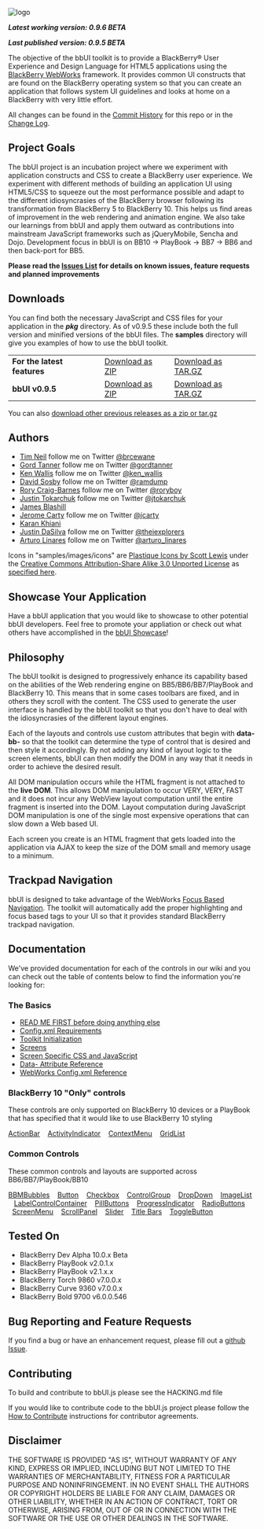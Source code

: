 ![logo](https://raw.github.com/wiki/blackberry/bbUI.js/images/bbUI_100x403.png)

_**Latest working version: 0.9.6 BETA**_ 

_**Last published version: 0.9.5 BETA**_ 

The objective of the bbUI toolkit is to provide a BlackBerry&reg; User Experience and Design Language for HTML5 applications using the 
[BlackBerry WebWorks](http://developer.blackberry.com/html5) framework.  It provides common UI constructs that
are found on the BlackBerry operating system so that you can create an application that follows system UI guidelines
and looks at home on a BlackBerry with very little effort.

All changes can be found in the [Commit History](https://github.com/blackberry/bbUI.js/commits/master) for this repo or in the [Change Log](bbUI.js/blob/master/CHANGELOG.md).

## Project Goals

The bbUI project is an incubation project where we experiment with application constructs and CSS to create a BlackBerry user experience.  We experiment with different methods
of building an application UI using HTML5/CSS to squeeze out the most performance possible and adapt to the different idiosyncrasies of the BlackBerry browser following its transformation from BlackBerry 5 to 
BlackBerry 10.  This helps us find areas of improvement in the web rendering and animation engine. We also take our learnings from bbUI and apply them outward as contributions into mainstream 
JavaScript frameworks such as jQueryMobile, Sencha and Dojo. Development focus in bbUI is on BB10 -> PlayBook -> BB7 -> BB6 and then back-port for BB5.  

**Please read the [Issues List](https://github.com/blackberry/bbUI.js/issues) for details on known issues, feature requests and planned improvements**

## Downloads

You can find both the necessary JavaScript and CSS files for your application in the _**pkg**_ directory. As of v0.9.5 these include both the full version and minified versions of the bbUI files.  The **samples** directory will give you examples of how to use the bbUI toolkit.

<table>
<tr>
<td><b>For the latest features</b></td>
<td><a href="https://github.com/blackberry/bbUI.js/archive/master.zip">Download as ZIP</a></td>
<td><a href="https://github.com/blackberry/bbUI.js/archive/master.tar.gz">Download as TAR.GZ</a></td>
</tr>
<tr>
<td><b>bbUI v0.9.5</b></td>
<td><a href="https://github.com/blackberry/bbUI.js/archive/v0.9.5.zip">Download as ZIP</a></td>
<td><a href="https://github.com/blackberry/bbUI.js/archive/v0.9.5.tar.gz">Download as TAR.GZ</a></td>
</tr>
</table>

You can also [download other previous releases as a zip or tar.gz](https://github.com/blackberry/bbUI.js/tags)


## Authors

* [Tim Neil](https://github.com/tneil) follow me on Twitter [@brcewane](https://twitter.com/#!/brcewane)
* [Gord Tanner](https://github.com/gtanner) follow me on Twitter [@gordtanner](https://twitter.com/#!/gordtanner)
* [Ken Wallis](https://github.com/kwallis) follow me on Twitter [@ken_wallis](https://twitter.com/#!/ken_wallis)
* [David Sosby](https://github.com/dsosby) follow me on Twitter [@ramdump](https://twitter.com/#!/ramdump)
* [Rory Craig-Barnes](https://github.com/glasspear) follow me on Twitter [@roryboy](https://twitter.com/#!/roryboy)
* [Justin Tokarchuk](https://github.com/jtokarchuk) follow me on Twitter [@jtokarchuk](https://twitter.com/#!/jtokarchuk)
* [James Blashill](https://github.com/jblashill) 
* [Jerome Carty](https://github.com/jcarty) follow me on Twitter [@jcarty](https://twitter.com/#!/jcarty)
* [Karan Khiani](https://github.com/karancan) 
* [Justin DaSilva](https://github.com/lyricidal) follow me on Twitter [@theiexplorers](https://twitter.com/theiexplorers)
* [Arturo Linares](https://github.com/arturolinares) follow me on Twitter [@arturo_linares](https://twitter.com/arturo_linares)

Icons in "samples/images/icons" are [Plastique Icons by Scott Lewis](http://iconify.it/) under the [Creative Commons Attribution-Share Alike 3.0 Unported License](http://creativecommons.org/licenses/by-sa/3.0/legalcode) as 
[specified here](http://www.iconfinder.com/browse/iconset/plastique-icons/#readme).


## Showcase Your Application

Have a bbUI application that you would like to showcase to other potential bbUI developers. Feel free to promote your appliation or check out what others
have accomplished in the [bbUI Showcase](https://github.com/blackberry/bbUI.js/issues/442)!

## Philosophy

The bbUI toolkit is designed to progressively enhance its capability based on the abilities of the Web rendering engine 
on BB5/BB6/BB7/PlayBook and BlackBerry 10.  This means that in some cases toolbars are fixed, and in others they scroll with the content.  The 
CSS used to generate the user interface is handled by the bbUI toolkit so that you don't have to deal with the idiosyncrasies
of the different layout engines.

Each of the layouts and controls use custom attributes that begin with **data-bb-** so that the toolkit can determine the type of
control that is desired and then style it accordingly.  By not adding any kind of layout logic to the screen elements, bbUI can 
then modify the DOM in any way that it needs in order to achieve the desired result.

All DOM manipulation occurs while the HTML fragment is not attached to the **live DOM**.  This allows DOM manipulation to occur
VERY, VERY, FAST and it does not incur any WebView layout computation until the entire fragment is inserted into the DOM.  Layout 
computation during JavaScript DOM manipulation is one of the single most expensive operations that can slow down a Web based UI.

Each screen you create is an HTML fragment that gets loaded into the application via AJAX to keep the size of the DOM small and memory
usage to a minimum.

## Trackpad Navigation

bbUI is designed to take advantage of the WebWorks [Focus Based Navigation](http://developer.blackberry.com/html5/apis/blackberry.focus.html). 
The toolkit will automatically add the proper highlighting and focus based tags to your UI so that it provides standard BlackBerry trackpad navigation.

## Documentation

We've provided documentation for each of the controls in our wiki and you can check out the table of contents below to find the information you're looking for:

### The Basics

* [READ ME FIRST before doing anything else](https://github.com/blackberry/bbUI.js/wiki/Application-Structure)
* [Config.xml Requirements](https://github.com/blackberry/bbUI.js/wiki/Config.xml-Requirements)
* [Toolkit Initialization](https://github.com/blackberry/bbUI.js/wiki/Toolkit-Initialization)
* [Screens](https://github.com/blackberry/bbUI.js/wiki/Screens)
* [Screen Specific CSS and JavaScript](https://github.com/blackberry/bbUI.js/wiki/Screen-Specific-CSS-and-JavaScript)
* [Data- Attribute Reference](https://github.com/blackberry/bbUI.js/wiki/Data-Attribute-Reference)
* [WebWorks Config.xml Reference](http://developer.blackberry.com/html5/documentation/ww_developing/Working_with_Config_XML_file_1866970_11.html)

### BlackBerry 10 "Only" controls

These controls are only supported on BlackBerry 10 devices or a PlayBook that has specified that it would like to use BlackBerry 10 styling

[ActionBar](https://github.com/blackberry/bbUI.js/wiki/Action-Bar) &nbsp;&nbsp; [ActivityIndicator](https://github.com/blackberry/bbUI.js/wiki/Activity-Indicator) &nbsp;&nbsp; [ContextMenu](https://github.com/blackberry/bbUI.js/wiki/Context-Menus)  &nbsp;&nbsp; [GridList](https://github.com/blackberry/bbUI.js/wiki/Grid-List)


### Common Controls

These common controls and layouts are supported across BB6/BB7/PlayBook/BB10

[BBMBubbles](https://github.com/blackberry/bbUI.js/wiki/BBM-Bubbles) &nbsp;&nbsp; [Button](https://github.com/blackberry/bbUI.js/wiki/Buttons)
 &nbsp;&nbsp; [Checkbox](https://github.com/blackberry/bbUI.js/wiki/Checkboxes) &nbsp;&nbsp; [ControlGroup](https://github.com/blackberry/bbUI.js/wiki/Control-Groups) &nbsp;&nbsp; [DropDown](https://github.com/blackberry/bbUI.js/wiki/DropDowns) &nbsp;&nbsp; [ImageList](https://github.com/blackberry/bbUI.js/wiki/Image-List)
 &nbsp;&nbsp; [LabelControlContainer](https://github.com/blackberry/bbUI.js/wiki/Label-Control-Container) &nbsp;&nbsp; [PillButtons](https://github.com/blackberry/bbUI.js/wiki/Pill-Buttons)
 &nbsp;&nbsp; [ProgressIndicator](https://github.com/blackberry/bbUI.js/wiki/Progress-Indicator) &nbsp;&nbsp; [RadioButtons](https://github.com/blackberry/bbUI.js/wiki/Radio-Buttons) &nbsp;&nbsp;[ScreenMenu](https://github.com/blackberry/bbUI.js/wiki/Screen-Menus) 
 &nbsp;&nbsp; [ScrollPanel](https://github.com/blackberry/bbUI.js/wiki/Scroll-Panel) &nbsp;&nbsp; [Slider](https://github.com/blackberry/bbUI.js/wiki/Sliders) &nbsp;&nbsp; [Title Bars](https://github.com/blackberry/bbUI.js/wiki/Title-Bars) &nbsp;&nbsp; [ToggleButton](https://github.com/blackberry/bbUI.js/wiki/Toggle-Buttons)


## Tested On

* BlackBerry Dev Alpha 10.0.x Beta
* BlackBerry PlayBook v2.0.1.x
* BlackBerry PlayBook v2.1.x.x
* BlackBerry Torch 9860 v7.0.0.x
* BlackBerry Curve 9360 v7.0.0.x
* BlackBerry Bold 9700 v6.0.0.546

## Bug Reporting and Feature Requests
If you find a bug or have an enhancement request, please fill out a [github Issue](https://github.com/blackberry/bbUI.js/issues).


## Contributing

To build and contribute to bbUI.js please see the HACKING.md file

If you would like to contribute code to the bbUI.js project please follow the [How to Contribute](http://blackberry.github.com/howToContribute.html) instructions for contributor agreements.

## Disclaimer
THE SOFTWARE IS PROVIDED "AS IS", WITHOUT WARRANTY OF ANY KIND, EXPRESS OR IMPLIED, INCLUDING BUT NOT LIMITED TO THE WARRANTIES OF MERCHANTABILITY, FITNESS FOR A PARTICULAR PURPOSE AND NONINFRINGEMENT. IN NO EVENT SHALL THE AUTHORS OR COPYRIGHT HOLDERS BE LIABLE FOR ANY CLAIM, DAMAGES OR OTHER LIABILITY, WHETHER IN AN ACTION OF CONTRACT, TORT OR OTHERWISE, ARISING FROM, OUT OF OR IN CONNECTION WITH THE SOFTWARE OR THE USE OR OTHER DEALINGS IN THE SOFTWARE.
